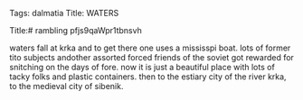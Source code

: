 Tags: dalmatia
Title: WATERS
  
Title:# rambling pfjs9qaWpr1tbnsvh  
  
waters fall at krka and to get there one uses a mississpi boat. lots of former tito subjects andother assorted forced friends of the soviet got rewarded for snitching on the days of fore. now it is just a beautiful place with lots of tacky folks and plastic containers. then to the estiary city of the river krka, to the medieval city of sibenik.  
